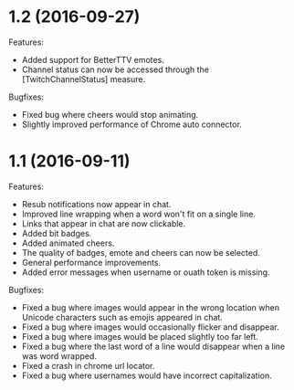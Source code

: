 # 1.2 (2016-09-27)

Features:
  
  - Added support for BetterTTV emotes.
  - Channel status can now be accessed through the [TwitchChannelStatus] measure.

Bugfixes:
  
  - Fixed bug where cheers would stop animating. 
  - Slightly improved performance of Chrome auto connector.

# 1.1 (2016-09-11)

Features:

  - Resub notifications now appear in chat.
  - Improved line wrapping when a word won't fit on a single line.
  - Links that appear in chat are now clickable.
  - Added bit badges.
  - Added animated cheers.
  - The quality of badges, emote and cheers can now be selected.
  - General performance improvements.
  - Added error messages when username or ouath token is missing.

Bugfixes:

  - Fixed a bug where images would appear in the wrong location when Unicode characters such as emojis appeared in chat.
  - Fixed a bug where images would occasionally flicker and disappear.
  - Fixed a bug where images would be placed slightly too far left.
  - Fixed a bug where the last word of a line would disappear when a line was word wrapped.
  - Fixed a crash in chrome url locator.
  - Fixed a bug where usernames would have incorrect capitalization.